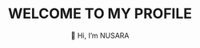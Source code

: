<h1 align="center"><b>WELCOME   TO   MY   PROFILE</b></h1> 
<p align="center">👋 Hi, I’m NUSARA</p>
<!-- 👋 Hi, I’m @TDNusara
- 👀 I’m interested in ...
- 🌱 I’m currently learning ...
- 💞️ I’m looking to collaborate on ...
- 📫 How to reach me ... -->

<!---
TDNusara/TDNusara is a ✨ special ✨ repository because its `README.md` (this file) appears on your GitHub profile.
You can click the Preview link to take a look at your changes.
--->
